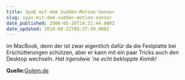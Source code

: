 ```yaml
---
title: Spaß mit dem Sudden-Motion-Sensor
slug: spas-mit-dem-sudden-motion-sensor
date_published: 2006-05-26T14:21:44.000Z
date_updated: 2018-08-22T09:37:49.000Z
---
```


im MacBook, denn der ist zwar eigentlich dafür da die Festplatte bei Erschütterungen schützen, aber er kann mit ein paar Tricks auch den Desktop wechseln. *Hat irgendwie 'ne echt bekloppte Komik!*

**Quelle:**[Golem.de](http://www.golem.de/0605/45557.html)
